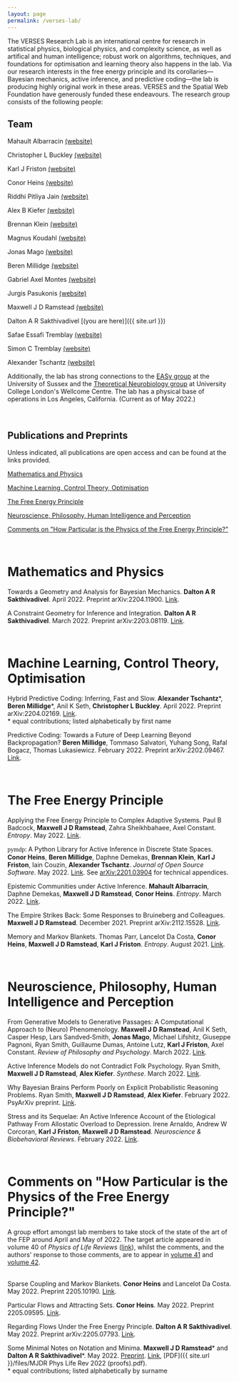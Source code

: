 ```yaml
---
layout: page
permalink: /verses-lab/
---
```


The VERSES Research Lab is an international centre for research in statistical physics, biological physics, and complexity science, as well as artifical and human intelligence; robust work on algorithms, techniques, and foundations for optimisation and learning theory also happens in the lab. Via our research interests in the free energy principle and its corollaries—Bayesian mechanics, active inference, and predictive coding—the lab is producing highly original work in these areas. VERSES and the Spatial Web Foundation have generously funded these endeavours. The research group consists of the following people:

## Team

Mahault Albarracin [(website)](https://scholar.google.ca/citations?hl=en&user=KAxZtUIAAAAJ)

Christopher L Buckley [(website)](https://christopherlbuckley.com)

Karl J Friston [(website)](https://scholar.google.co.uk/citations?user=q_4u0aoAAAAJ&hl=en)

Conor Heins [(website)](https://www.ab.mpg.de/people/101190)

Riddhi Pitliya Jain [(website)](https://www.linkedin.com/in/riddhi-jain-98092b1b9/)

Alex B Kiefer [(website)](http://alexbkiefer.net)

Brennan Klein [(website)](https://www.jkbrennan.com)

Magnus Koudahl [(website)](https://scholar.google.com/citations?user=RC6kLkYAAAAJ&hl=en&oi=ao)

Jonas Mago [(website)](https://scholar.google.ca/citations?user=edwAqz0AAAAJ&hl=en&oi=ao)

Beren Millidge [(website)](https://beren.io)

Gabriel Axel Montes [(website)](http://gabrielaxel.com/academic)

Jurgis Pasukonis [(website)](https://scholar.google.com/citations?user=nxRttTYAAAAJ&hl=en&authuser=1)

Maxwell J D Ramstead [(website)](https://scholar.google.com/citations?hl=en&user=ILpGOMkAAAAJ)

Dalton A R Sakthivadivel [(you are here)]({{ site.url }})

Safae Essafi Tremblay [(website)](https://www.researchgate.net/profile/Safae-Essafi-Tremblay-2)

Simon C Tremblay [(website)](https://www.researchgate.net/profile/Simon-Tremblay-2)

Alexander Tschantz [(website)](https://github.com/alec-tschantz)

Additionally, the lab has strong connections to the [EASy group](https://www.sussex.ac.uk/research/centres/ai-research-group/) at the University of Sussex and the [Theoretical Neurobiology group](https://www.fil.ion.ucl.ac.uk/team/theoretical-neurobiology-team/) at University College London's Wellcome Centre. The lab has a physical base of operations in Los Angeles, California. (Current as of May 2022.)

&nbsp;

## Publications and Preprints

Unless indicated, all publications are open access and can be found at the links provided.

[Mathematics and Physics](#math-ph)

[Machine Learning, Control Theory, Optimisation](#ml)

[The Free Energy Principle](#fep)

[Neuroscience, Philosophy, Human Intelligence and Perception](#neuro)

[Comments on "How Particular is the Physics of the Free Energy Principle?"](#sota)

&nbsp;

<a name="math-ph"></a>
# Mathematics and Physics

Towards a Geometry and Analysis for Bayesian Mechanics. **Dalton A R Sakthivadivel**. April 2022. Preprint arXiv:2204.11900. [Link](https://arxiv.org/abs/2204.11900).

A Constraint Geometry for Inference and Integration. **Dalton A R Sakthivadivel**. March 2022. Preprint arXiv:2203.08119. [Link](https://arxiv.org/abs/2203.08119).

&nbsp;

<a name="ml"></a>
# Machine Learning, Control Theory, Optimisation

Hybrid Predictive Coding: Inferring, Fast and Slow. **Alexander Tschantz**\*, **Beren Millidge**\*, Anil K Seth, **Christopher L Buckley**. April 2022. Preprint arXiv:2204.02169. [Link](https://arxiv.org/abs/2204.02169).    
\* equal contributions; listed alphabetically by first name

Predictive Coding: Towards a Future of Deep Learning Beyond Backpropagation? **Beren Millidge**, Tommaso Salvatori, Yuhang Song, Rafal Bogacz, Thomas Lukasiewicz. February 2022. Preprint arXiv:2202.09467. [Link](https://arxiv.org/abs/2202.09467).

&nbsp;

<a name="fep"></a>
# The Free Energy Principle

Applying the Free Energy Principle to Complex Adaptive Systems. Paul B Badcock, **Maxwell J D Ramstead**, Zahra Sheikhbahaee, Axel Constant. _Entropy_. May 2022. [Link](https://www.mdpi.com/1099-4300/24/5/689/htm).

<span style="font-family:Consolas">pymdp</span>: A Python Library for Active Inference in Discrete State Spaces. **Conor Heins**, **Beren Millidge**, Daphne Demekas, **Brennan Klein**, **Karl J Friston**, Iain Couzin, **Alexander Tschantz**. _Journal of Open Source Software_. May 2022. [Link](https://joss.theoj.org/papers/10.21105/joss.04098). See [arXiv:2201.03904](https://arxiv.org/abs/2201.03904) for technical appendices.

Epistemic Communities under Active Inference. **Mahault Albarracin**, Daphne Demekas, **Maxwell J D Ramstead**, **Conor Heins**. _Entropy_. March 2022. [Link](https://www.mdpi.com/1099-4300/24/4/476/htm).

The Empire Strikes Back: Some Responses to Bruineberg and Colleagues. **Maxwell J D Ramstead**. December 2021. Preprint arXiv:2112.15528. [Link](https://arxiv.org/abs/2112.15528).

Memory and Markov Blankets. Thomas Parr, Lancelot Da Costa, **Conor Heins**, **Maxwell J D Ramstead**, **Karl J Friston**. _Entropy_. August 2021. [Link](https://www.mdpi.com/1099-4300/23/9/1105).

&nbsp;

<a name="neuro"></a>
# Neuroscience, Philosophy, Human Intelligence and Perception

From Generative Models to Generative Passages: A Computational Approach to (Neuro) Phenomenology. **Maxwell J D Ramstead**, Anil K Seth, Casper Hesp, Lars Sandved‑Smith, **Jonas Mago**, Michael Lifshitz, Giuseppe Pagnoni, Ryan Smith, Guillaume Dumas, Antoine Lutz, **Karl J Friston**, Axel Constant. _Review of Philosophy and Psychology_. March 2022. [Link](https://link.springer.com/article/10.1007/s13164-021-00604-y).

Active Inference Models do not Contradict Folk Psychology. Ryan Smith, **Maxwell J D Ramstead**, **Alex Kiefer**. _Synthese_. March 2022. [Link](https://link.springer.com/article/10.1007/s11229-022-03480-w).

Why Bayesian Brains Perform Poorly on Explicit Probabilistic Reasoning Problems. Ryan Smith, **Maxwell J D Ramstead**, **Alex Kiefer**. February 2022. PsyArXiv preprint. [Link](https://doi.org/10.31234/osf.io/hne9s). 

Stress and its Sequelae: An Active Inference Account of the Etiological Pathway From Allostatic Overload to Depression. Irene Arnaldo, Andrew W Corcoran, **Karl J Friston**, **Maxwell J D Ramstead**. _Neuroscience & Biobehavioral Reviews_. February 2022. [Link](https://www.sciencedirect.com/science/article/pii/S0149763422000793).

&nbsp;

<a name="sota"></a>
# Comments on "How Particular is the Physics of the Free Energy Principle?"

A group effort amongst lab members to take stock of the state of the art of the FEP around April and May of 2022. The target article appeared in volume 40 of _Physics of Life Reviews_ ([link](https://www.sciencedirect.com/science/article/pii/S1571064521000749)), whilst the comments, and the authors' response to those comments, are to appear in [volume 41](https://www.sciencedirect.com/journal/physics-of-life-reviews/vol/41/suppl/C) and [volume 42](https://www.sciencedirect.com/journal/physics-of-life-reviews/vol/42/suppl/C). 

&nbsp;    
Sparse Coupling and Markov Blankets. **Conor Heins** and Lancelot Da Costa. May 2022. Preprint 2205.10190. [Link](https://arxiv.org/abs/2205.10190).

Particular Flows and Attracting Sets. **Conor Heins**. May 2022. Preprint 2205.09595. [Link](https://arxiv.org/abs/2205.09595).

Regarding Flows Under the Free Energy Principle. **Dalton A R Sakthivadivel**. May 2022. Preprint arXiv:2205.07793. [Link](https://arxiv.org/abs/2205.07793).

Some Minimal Notes on Notation and Minima. **Maxwell J D Ramstead**\* and **Dalton A R Sakthivadivel**\*. May 2022. [Preprint](https://arxiv.org/abs/2204.13576). [Link](https://doi.org/10.1016/j.plrev.2022.05.005), [PDF]({{ site.url }}/files/MJDR Phys Life Rev 2022 (proofs).pdf).    
\* equal contributions; listed alphabetically by surname

